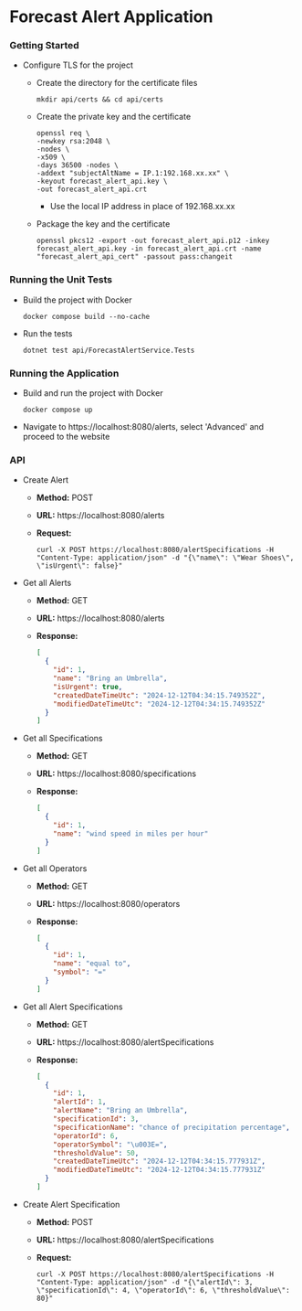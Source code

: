 # Forecast Alert Application

### Getting Started

- Configure TLS for the project

  - Create the directory for the certificate files

    ```
    mkdir api/certs && cd api/certs
    ```

  - Create the private key and the certificate

    ```
    openssl req \
    -newkey rsa:2048 \
    -nodes \
    -x509 \
    -days 36500 -nodes \
    -addext "subjectAltName = IP.1:192.168.xx.xx" \
    -keyout forecast_alert_api.key \
    -out forecast_alert_api.crt
    ```

    - Use the local IP address in place of 192.168.xx.xx

  - Package the key and the certificate

    ```
    openssl pkcs12 -export -out forecast_alert_api.p12 -inkey forecast_alert_api.key -in forecast_alert_api.crt -name "forecast_alert_api_cert" -passout pass:changeit
    ```



### Running the Unit Tests

- Build the project with Docker

  ```
  docker compose build --no-cache
  ```

- Run the tests

  ```
  dotnet test api/ForecastAlertService.Tests
  ```

  

### Running the Application

- Build and run the project with Docker

  ```
  docker compose up
  ```

- Navigate to https://localhost:8080/alerts, select 'Advanced' and proceed to the website



### API

- Create Alert

  - **Method:** POST

  - **URL:** https://localhost:8080/alerts

  - **Request:**

    ```
    curl -X POST https://localhost:8080/alertSpecifications -H "Content-Type: application/json" -d "{\"name\": \"Wear Shoes\", \"isUrgent\": false}"
    ```

- Get all Alerts

  - **Method:** GET

  - **URL:** https://localhost:8080/alerts

  - **Response:**

    ```json
    [
      {
        "id": 1,
        "name": "Bring an Umbrella",
        "isUrgent": true,
        "createdDateTimeUtc": "2024-12-12T04:34:15.749352Z",
        "modifiedDateTimeUtc": "2024-12-12T04:34:15.749352Z"
      }
    ]
    ```

- Get all Specifications

  - **Method:** GET

  - **URL:** https://localhost:8080/specifications

  - **Response:**

    ```json
    [
      {
        "id": 1,
        "name": "wind speed in miles per hour"
      }
    ]
    ```

- Get all Operators

  - **Method:** GET

  - **URL:** https://localhost:8080/operators

  - **Response:**

    ```json
    [
      {
        "id": 1,
        "name": "equal to",
        "symbol": "="
      }
    ]
    ```

- Get all Alert Specifications

  - **Method:** GET

  - **URL:** https://localhost:8080/alertSpecifications

  - **Response:**

    ```json
    [
      {
        "id": 1,
        "alertId": 1,
        "alertName": "Bring an Umbrella",
        "specificationId": 3,
        "specificationName": "chance of precipitation percentage",
        "operatorId": 6,
        "operatorSymbol": "\u003E=",
        "thresholdValue": 50,
        "createdDateTimeUtc": "2024-12-12T04:34:15.777931Z",
        "modifiedDateTimeUtc": "2024-12-12T04:34:15.777931Z"
      }
    ]
    ```

- Create Alert Specification

  - **Method:** POST

  - **URL:** https://localhost:8080/alertSpecifications

  - **Request:**

    ```
    curl -X POST https://localhost:8080/alertSpecifications -H "Content-Type: application/json" -d "{\"alertId\": 3, \"specificationId\": 4, \"operatorId\": 6, \"thresholdValue\": 80}"
    ```

    